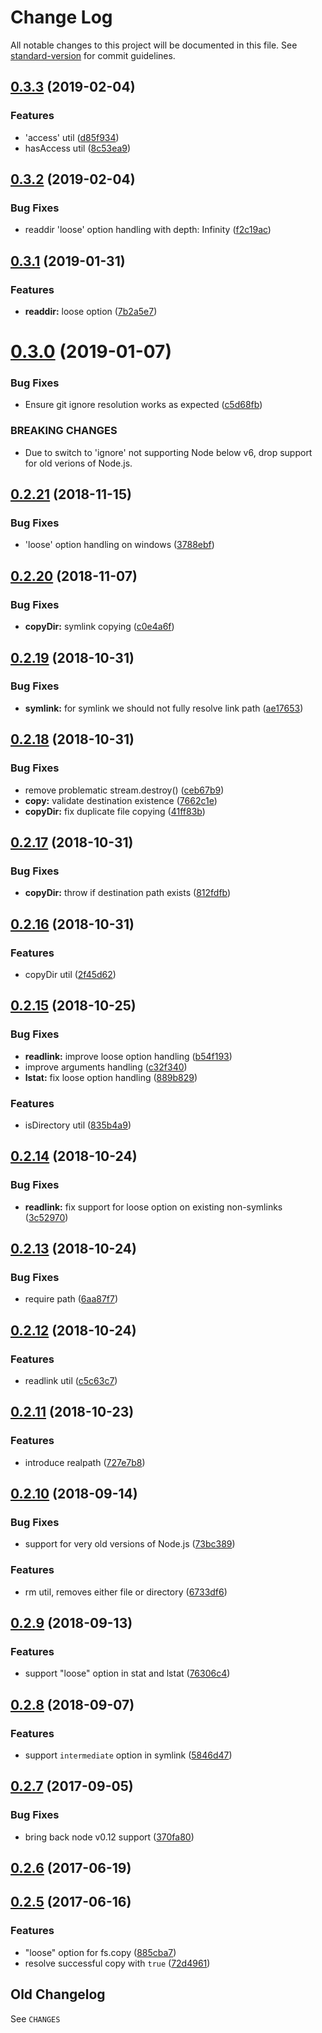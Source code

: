 # Change Log

All notable changes to this project will be documented in this file. See [standard-version](https://github.com/conventional-changelog/standard-version) for commit guidelines.

<a name="0.3.3"></a>
## [0.3.3](https://github.com/medikoo/fs2/compare/v0.3.2...v0.3.3) (2019-02-04)


### Features

* 'access' util ([d85f934](https://github.com/medikoo/fs2/commit/d85f934))
* hasAccess util ([8c53ea9](https://github.com/medikoo/fs2/commit/8c53ea9))



<a name="0.3.2"></a>
## [0.3.2](https://github.com/medikoo/fs2/compare/v0.3.1...v0.3.2) (2019-02-04)


### Bug Fixes

* readdir 'loose' option handling with depth: Infinity ([f2c19ac](https://github.com/medikoo/fs2/commit/f2c19ac))



<a name="0.3.1"></a>
## [0.3.1](https://github.com/medikoo/fs2/compare/v0.3.0...v0.3.1) (2019-01-31)


### Features

* **readdir:** loose option ([7b2a5e7](https://github.com/medikoo/fs2/commit/7b2a5e7))



<a name="0.3.0"></a>
# [0.3.0](https://github.com/medikoo/fs2/compare/v0.2.21...v0.3.0) (2019-01-07)


### Bug Fixes

* Ensure git ignore resolution works as expected ([c5d68fb](https://github.com/medikoo/fs2/commit/c5d68fb))


### BREAKING CHANGES

* Due to switch to  'ignore' not supporting Node below v6,
drop support for old verions of Node.js.



<a name="0.2.21"></a>
## [0.2.21](https://github.com/medikoo/fs2/compare/v0.2.20...v0.2.21) (2018-11-15)


### Bug Fixes

* 'loose' option handling on windows ([3788ebf](https://github.com/medikoo/fs2/commit/3788ebf))



<a name="0.2.20"></a>
## [0.2.20](https://github.com/medikoo/fs2/compare/v0.2.19...v0.2.20) (2018-11-07)


### Bug Fixes

* **copyDir:** symlink copying ([c0e4a6f](https://github.com/medikoo/fs2/commit/c0e4a6f))



<a name="0.2.19"></a>
## [0.2.19](https://github.com/medikoo/fs2/compare/v0.2.18...v0.2.19) (2018-10-31)


### Bug Fixes

* **symlink:** for symlink we should not fully resolve link path ([ae17653](https://github.com/medikoo/fs2/commit/ae17653))



<a name="0.2.18"></a>
## [0.2.18](https://github.com/medikoo/fs2/compare/v0.2.17...v0.2.18) (2018-10-31)


### Bug Fixes

* remove problematic stream.destroy() ([ceb67b9](https://github.com/medikoo/fs2/commit/ceb67b9))
* **copy:** validate destination existence ([7662c1e](https://github.com/medikoo/fs2/commit/7662c1e))
* **copyDir:** fix duplicate file copying ([41ff83b](https://github.com/medikoo/fs2/commit/41ff83b))



<a name="0.2.17"></a>
## [0.2.17](https://github.com/medikoo/fs2/compare/v0.2.16...v0.2.17) (2018-10-31)


### Bug Fixes

* **copyDir:** throw if destination path exists ([812fdfb](https://github.com/medikoo/fs2/commit/812fdfb))



<a name="0.2.16"></a>
## [0.2.16](https://github.com/medikoo/fs2/compare/v0.2.15...v0.2.16) (2018-10-31)


### Features

* copyDir util ([2f45d62](https://github.com/medikoo/fs2/commit/2f45d62))



<a name="0.2.15"></a>
## [0.2.15](https://github.com/medikoo/fs2/compare/v0.2.14...v0.2.15) (2018-10-25)


### Bug Fixes

* **readlink:** improve loose option handling ([b54f193](https://github.com/medikoo/fs2/commit/b54f193))
* improve arguments handling ([c32f340](https://github.com/medikoo/fs2/commit/c32f340))
* **lstat:** fix loose option handling ([889b829](https://github.com/medikoo/fs2/commit/889b829))


### Features

* isDirectory util ([835b4a9](https://github.com/medikoo/fs2/commit/835b4a9))



<a name="0.2.14"></a>
## [0.2.14](https://github.com/medikoo/fs2/compare/v0.2.13...v0.2.14) (2018-10-24)


### Bug Fixes

* **readlink:** fix support for loose option on existing non-symlinks ([3c52970](https://github.com/medikoo/fs2/commit/3c52970))



<a name="0.2.13"></a>
## [0.2.13](https://github.com/medikoo/fs2/compare/v0.2.12...v0.2.13) (2018-10-24)


### Bug Fixes

* require path ([6aa87f7](https://github.com/medikoo/fs2/commit/6aa87f7))



<a name="0.2.12"></a>
## [0.2.12](https://github.com/medikoo/fs2/compare/v0.2.11...v0.2.12) (2018-10-24)


### Features

* readlink util ([c5c63c7](https://github.com/medikoo/fs2/commit/c5c63c7))



<a name="0.2.11"></a>
## [0.2.11](https://github.com/medikoo/fs2/compare/v0.2.10...v0.2.11) (2018-10-23)


### Features

* introduce realpath ([727e7b8](https://github.com/medikoo/fs2/commit/727e7b8))



<a name="0.2.10"></a>
## [0.2.10](https://github.com/medikoo/fs2/compare/v0.2.9...v0.2.10) (2018-09-14)


### Bug Fixes

* support for very old versions of Node.js ([73bc389](https://github.com/medikoo/fs2/commit/73bc389))


### Features

* rm util, removes either file or directory ([6733df6](https://github.com/medikoo/fs2/commit/6733df6))



<a name="0.2.9"></a>
## [0.2.9](https://github.com/medikoo/fs2/compare/v0.2.8...v0.2.9) (2018-09-13)


### Features

* support "loose" option in stat and lstat ([76306c4](https://github.com/medikoo/fs2/commit/76306c4))



<a name="0.2.8"></a>
## [0.2.8](https://github.com/medikoo/fs2/compare/v0.2.7...v0.2.8) (2018-09-07)


### Features

* support `intermediate` option in symlink ([5846d47](https://github.com/medikoo/fs2/commit/5846d47))



<a name="0.2.7"></a>
## [0.2.7](https://github.com/medikoo/fs2/compare/v0.2.6...v0.2.7) (2017-09-05)


### Bug Fixes

* bring back node v0.12 support ([370fa80](https://github.com/medikoo/fs2/commit/370fa80))



<a name="0.2.6"></a>
## [0.2.6](https://github.com/medikoo/fs2/compare/v0.2.5...v0.2.6) (2017-06-19)



<a name="0.2.5"></a>
## [0.2.5](https://github.com/medikoo/fs2/compare/v0.2.4...v0.2.5) (2017-06-16)


### Features

* "loose" option for fs.copy ([885cba7](https://github.com/medikoo/fs2/commit/885cba7))
* resolve successful copy with `true` ([72d4961](https://github.com/medikoo/fs2/commit/72d4961))


## Old Changelog

See `CHANGES`
